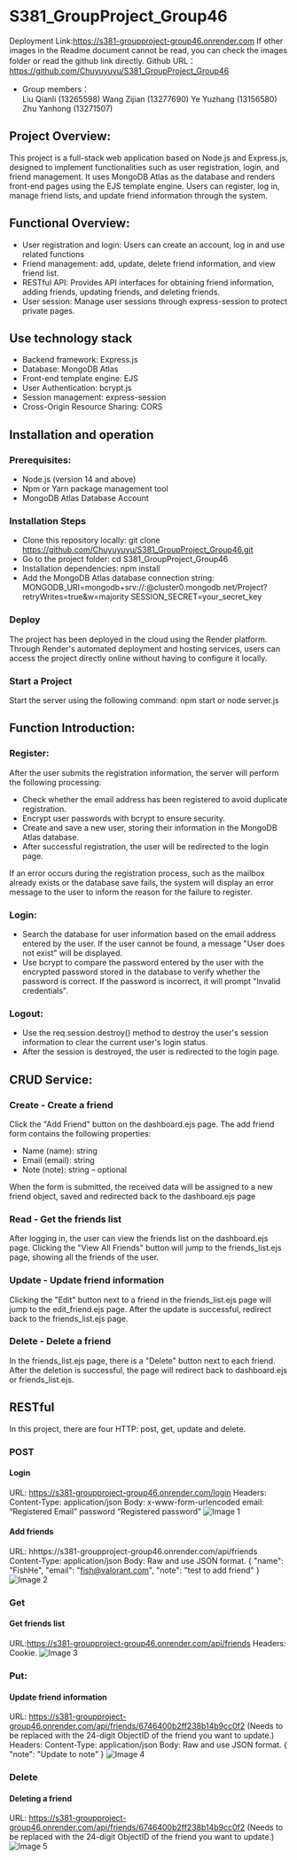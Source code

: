 # S381_GroupProject_Group46
Deployment Link:https://s381-groupproject-group46.onrender.com
If other images in the Readme document cannot be read, you can check the images folder or read the github link directly.
Github URL：https://github.com/Chuyuyuyu/S381_GroupProject_Group46

* Group members：  
Liu Qianli	(13265598)
Wang Zijian	(13277690)
Ye Yuzhang	(13156580)
Zhu Yanhong	(13271507)

## Project Overview:
This project is a full-stack web application based on Node.js and Express.js, designed to implement functionalities such as user registration, login, and friend management. It uses MongoDB Atlas as the database and renders front-end pages using the EJS template engine. Users can register, log in, manage friend lists, and update friend information through the system.

## Functional Overview:
- User registration and login: Users can create an account, log in and use related functions
- Friend management: add, update, delete friend information, and view friend list.
- RESTful API: Provides API interfaces for obtaining friend information, adding friends, updating friends, and deleting friends.
- User session: Manage user sessions through express-session to protect private pages.

## Use technology stack
- Backend framework: Express.js
- Database: MongoDB Atlas
- Front-end template engine: EJS
- User Authentication: bcrypt.js
- Session management: express-session
- Cross-Origin Resource Sharing: CORS

## Installation and operation	
### Prerequisites:
- Node.js (version 14 and above)
- Npm or Yarn package management tool
- MongoDB Atlas Database Account

### Installation Steps
- Clone this repository locally:
git clone https://github.com/Chuyuyuyu/S381_GroupProject_Group46.git 
- Go to the project folder:
cd S381_GroupProject_Group46
- Installation dependencies:
npm install
- Add the MongoDB Atlas database connection string:
MONGODB_URI=mongodb+srv://<username>:<password>@cluster0.mongodb.net/Project?retryWrites=true&w=majority 
SESSION_SECRET=your_secret_key 

### Deploy
The project has been deployed in the cloud using the Render platform. Through Render's automated deployment and hosting services, users can access the project directly online without having to configure it locally.

### Start a Project
Start the server using the following command:
npm start or node server.js

## Function Introduction:
### Register:
After the user submits the registration information, the server will perform the following processing:
- Check whether the email address has been registered to avoid duplicate registration.
- Encrypt user passwords with bcrypt to ensure security.
- Create and save a new user, storing their information in the MongoDB Atlas database.
- After successful registration, the user will be redirected to the login page.

If an error occurs during the registration process, such as the mailbox already exists or the database save fails, the system will display an error message to the user to inform the reason for the failure to register.

### Login:
- Search the database for user information based on the email address entered by the user. If the user cannot be found, a message "User does not exist" will be displayed.
- Use bcrypt to compare the password entered by the user with the encrypted password stored in the database to verify whether the password is correct. If the password is incorrect, it will prompt "Invalid credentials".

### Logout:
- Use the req.session.destroy() method to destroy the user's session information to clear the current user's login status.
- After the session is destroyed, the user is redirected to the login page.

## CRUD Service:
### Create - Create a friend
  Click the "Add Friend" button on the dashboard.ejs page.
The add friend form contains the following properties:
- Name (name): string
- Email (email): string
- Note (note): string – optional

When the form is submitted, the received data will be assigned to a new friend object, saved and redirected back to the dashboard.ejs page

### Read - Get the friends list
After logging in, the user can view the friends list on the dashboard.ejs page.
Clicking the "View All Friends" button will jump to the friends_list.ejs page, showing all the friends of the user.

### Update - Update friend information
Clicking the "Edit" button next to a friend in the friends_list.ejs page will jump to the edit_friend.ejs page.
After the update is successful, redirect back to the friends_list.ejs page.

### Delete - Delete a friend
In the friends_list.ejs page, there is a "Delete" button next to each friend.
After the deletion is successful, the page will redirect back to dashboard.ejs or friends_list.ejs.

## RESTful
In this project, there are four HTTP: post, get, update and delete.
### POST
#### Login
URL: https://s381-groupproject-group46.onrender.com/login
Headers: Content-Type: application/json
Body: x-www-form-urlencoded
	email: “Registered Email”
	password “Registered password”
![Image 1](images/1.png)	
 
#### Add friends
URL: hhttps://s381-groupproject-group46.onrender.com/api/friends
Content-Type: application/json
Body: Raw and use JSON format.
{
  "name": "FishHe",
  "email": "fish@valorant.com",
  "note": "test to add friend"
}
 ![Image 2](images/2.png)

### Get
#### Get friends list
URL:https://s381-groupproject-group46.onrender.com/api/friends
Headers: Cookie.
 ![Image 3](images/3.png)

### Put:
#### Update friend information
URL: https://s381-groupproject-group46.onrender.com/api/friends/6746400b2ff238b14b9cc0f2 (Needs to be replaced with the 24-digit ObjectID of the friend you want to update.)
Headers: Content-Type: application/json
Body: Raw and use JSON format.
{
 "note": "Update to note"
}
 ![Image 4](images/4.png)

### Delete
#### Deleting a friend
  URL: https://s381-groupproject-group46.onrender.com/api/friends/6746400b2ff238b14b9cc0f2 (Needs to be replaced with the 24-digit ObjectID of the friend you want to update.)
 ![Image 5](images/5.png)



              

